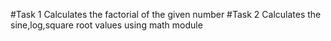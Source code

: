 #Task 1
   Calculates the factorial of the given number
#Task 2
    Calculates the sine,log,square root values using math module
